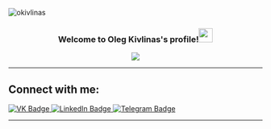<p align="left"> <img src="https://komarev.com/ghpvc/?username=okivlinas&label=Profile%20views&color=0e75b6&style=flat" alt="okivlinas" /> </p>

<h3 align="center">
  Welcome to Oleg Kivlinas's profile!<img src="https://media.giphy.com/media/hvRJCLFzcasrR4ia7z/giphy.gif" width="28"> 
</h3>

<!-- Typing SVG by okivlinas - https://github.com/DenverCoder1/readme-typing-svg -->
<p align="center">
  <a href="https://github.com/DenverCoder1/readme-typing-svg"><img src="https://readme-typing-svg.herokuapp.com/?lines=My%20name%20is%20Oleg%20Kivlinas;I%20am%20BelSTU%20student;2nd%20course%204th%20group%20POIT&font=Fira%20Code&center=true&width=440&height=45&color=f75c7e&vCenter=true&size=22"></a>
</p>

---

<h2>Connect with me:</h2>

<div id="badges">
  <a href="https://vk.com/okivlinas">
    <img src="https://img.shields.io/badge/VK-blue?style=for-the-badge&logo=VK&logoColor=white" alt="VK Badge"/>
  </a>
  <a href="https://www.linkedin.com/in/oleg-kivlinas-309357292/">
    <img src="https://img.shields.io/badge/LinkedIn-blue?style=for-the-badge&logo=linkedin&logoColor=white" alt="LinkedIn Badge"/>
  </a>
  <a href="https://t.me/okivlinas">
    <img src="https://img.shields.io/badge/Telegram-blue?style=for-the-badge&logo=telegram&logoColor=white" alt="Telegram Badge"/>
  </a>
</div>

---

